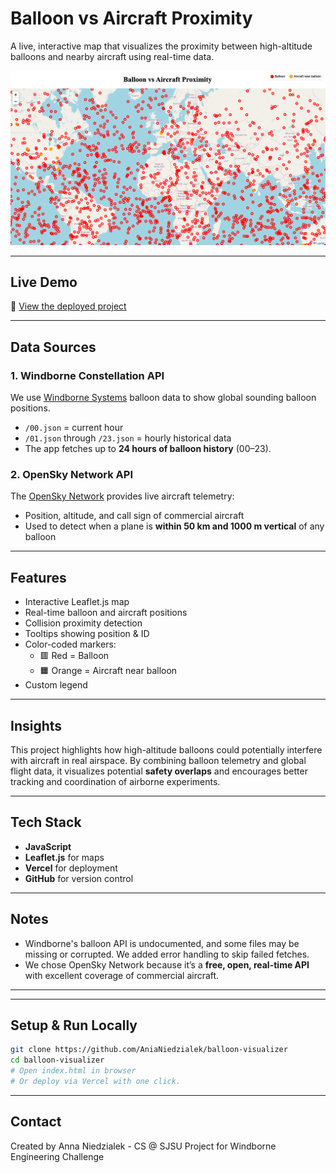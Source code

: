 # Balloon vs Aircraft Proximity

A live, interactive map that visualizes the proximity between high-altitude balloons and nearby aircraft using real-time data.

![Map Demo](preview.png)

---

## Live Demo

🔗 [View the deployed project](https://balloon-visualizer.vercel.app)

---

## Data Sources

### 1. Windborne Constellation API  
We use [Windborne Systems](https://a.windbornesystems.com/treasure/00.json) balloon data to show global sounding balloon positions.  
- `/00.json` = current hour  
- `/01.json` through `/23.json` = hourly historical data  
- The app fetches up to **24 hours of balloon history** (00–23).

### 2. OpenSky Network API  
The [OpenSky Network](https://opensky-network.org/api/states/all) provides live aircraft telemetry:  
- Position, altitude, and call sign of commercial aircraft  
- Used to detect when a plane is **within 50 km and 1000 m vertical** of any balloon

---

## Features

- Interactive Leaflet.js map  
- Real-time balloon and aircraft positions  
-  Collision proximity detection  
-  Tooltips showing position & ID  
-  Color-coded markers:  
    - 🟥 Red = Balloon  
    - 🟧 Orange = Aircraft near balloon  
- Custom legend

---

##  Insights

This project highlights how high-altitude balloons could potentially interfere with aircraft in real airspace. By combining balloon telemetry and global flight data, it visualizes potential **safety overlaps** and encourages better tracking and coordination of airborne experiments.

---

## Tech Stack

- **JavaScript**
- **Leaflet.js** for maps
- **Vercel** for deployment
- **GitHub** for version control

---

## Notes

- Windborne's balloon API is undocumented, and some files may be missing or corrupted. We added error handling to skip failed fetches.
- We chose OpenSky Network because it’s a **free, open, real-time API** with excellent coverage of commercial aircraft.

---


---

##  Setup & Run Locally

```bash
git clone https://github.com/AniaNiedzialek/balloon-visualizer
cd balloon-visualizer
# Open index.html in browser
# Or deploy via Vercel with one click.
```

---
##  Contact
Created by Anna Niedzialek - CS @ SJSU
Project for Windborne Engineering Challenge

